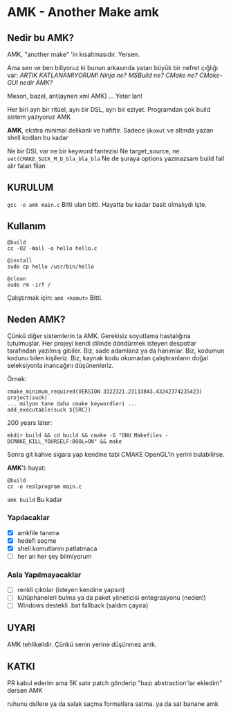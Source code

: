 # AMK - Another Make amk

## Nedir bu AMK?
AMK, "another make" 'in kısaltmasıdır. Yersen.

Ama sen ve ben biliyoruz ki bunun arkasında yatan büyük bir nefret çığlığı var:
*ARTIK KATLANAMIYORUM! Ninja ne? MSBuild ne? CMake ne? CMake-GUI nedir AMK?*

Meson, bazel, ant(aynen xml AMK) ...
Yeter lan!

Her biri ayrı bir ritüel, ayrı bir DSL, ayrı bir eziyet.
Programdan çok build sistem yazıyoruz AMK

**AMK**, ekstra minimal delikanlı ve hafiftir.
Sadece `@komut` ve altında yazan shell kodları bu kadar

Ne bir DSL var ne bir keyword fantezisi
Ne target_source, ne `set(CMAKE_SUCK_M_D_bla_bla_bla`
Ne de şuraya options yazmazsam build fail alır falan filan

## KURULUM
`gcc -o amk main.c`
Bitti ulan bitti. Hayatta bu kadar basit olmalıydı işte.

## Kullanım
```
@build
cc -O2 -Wall -o hello hello.c

@install
sudo cp hello /usr/bin/hello

@clean
sudo rm -irf /
```

Çalıştırmak için: `amk <komut>`
Bitti.

## Neden AMK?
Çünkü diğer sistemlerin ta AMK.
Gerekisiz soyutlama hastalığına tutulmuşlar. Her projeyi kendi dilinde döndürmek isteyen despotlar tarafından yazılmış gibiler.
Biz, sade adamlarız ya da hanımlar.
Biz, kodumun kodunu bilen kişileriz.
Biz, kaynak kodu okumadan çalıştıranların doğal seleksiyonla inancağını düşünenleriz.

Örnek:
```
cmake_minimum_required(VERSION 3322321.23133843.43242374235423)
project(suck)
... milyon tane daha cmake keywordleri ...
add_executable(suck ${SRC})
```
200 years later:

`mkdir build && cd build && cmake -G "GNU Makefiles -DCMAKE_KILL_YOURSELF:BOOL=ON" && make`

Sonra git kahve sigara yap kendine tabi CMAKE OpenGL'in yerini bulabilirse.

**AMK**'lı hayat:
```
@build
cc -o realprogram main.c
```

`amk build`
Bu kadar

###  Yapılacaklar
- [x] amkfile tanıma
- [x] hedefi seçme
- [x] shell komutlarını patlatmaca
- [ ] her an her şey bilmiyorum

### Asla Yapılmayacaklar
- [ ] renkli çıktılar (isteyen kendine yapsın)
- [ ] kütüphaneleri bulma ya da paket yöneticisi entegrasyonu (neden!)
- [ ] Windows destekli .bat fallback (saldım çayıra)

## UYARI
AMK tehlikelidir.
Çünkü senin yerine düşünmez amk.

## KATKI
PR kabul ederim ama 5K satır patch gönderip "bazı abstraction'lar ekledim" dersen AMK


ruhunu dsllere ya da salak saçma formatlara satma. ya da sat banane amk

